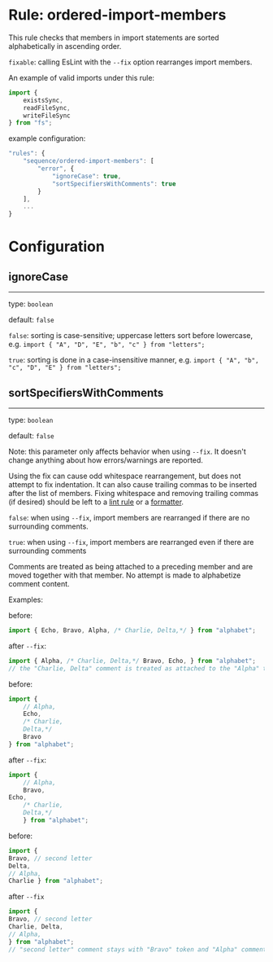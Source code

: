 # Rule: ordered-import-members

This rule checks that members in import statements are sorted alphabetically in ascending order.

`fixable`: calling EsLint with the `--fix` option rearranges import members.

An example of valid imports under this rule:

```javascript
import {
    existsSync,
    readFileSync,
    writeFileSync
} from "fs";
```

example configuration:
```javascript
"rules": {
    "sequence/ordered-import-members": [
        "error", {
            "ignoreCase": true,
            "sortSpecifiersWithComments": true
        }
    ],
    ...
}
```

# Configuration

## ignoreCase
-------------

type: `boolean`

default: `false`

`false`: sorting is case-sensitive; uppercase letters sort before lowercase, e.g. `import { "A", "D", "E", "b", "c" } from "letters";`

`true`: sorting is done in a case-insensitive manner, e.g. `import { "A", "b", "c", "D", "E" } from "letters";`

## sortSpecifiersWithComments
-----------------------------

type: `boolean`

default: `false`

Note: this parameter only affects behavior when using `--fix`. It doesn't change anything about how errors/warnings are reported.

Using the fix can cause odd whitespace rearrangement, but does not attempt to fix indentation. It can also cause trailing commas to be inserted after the list of members. Fixing whitespace and removing trailing commas (if desired) should be left to a [lint rule](https://eslint.style/rules/default/comma-dangle) or a [formatter](https://github.com/prettier/prettier).

`false`: when using `--fix`, import members are rearranged if there are no surrounding comments.

`true`: when using `--fix`, import members are rearranged even if there are surrounding comments

Comments are treated as being attached to a preceding member and are moved together with that member. No attempt is made to alphabetize comment content.

Examples:

before:
```javascript
import { Echo, Bravo, Alpha, /* Charlie, Delta,*/ } from "alphabet";
```

after `--fix`:
```javascript
import { Alpha, /* Charlie, Delta,*/ Bravo, Echo, } from "alphabet";
// the "Charlie, Delta" comment is treated as attached to the "Alpha" token and moved with it
```

before:
```javascript
import {
    // Alpha,
    Echo,
    /* Charlie,
    Delta,*/
    Bravo
} from "alphabet";
```

after `--fix`:
```javascript
import {
    // Alpha,
    Bravo,
Echo,
    /* Charlie,
    Delta,*/
    } from "alphabet";
```

before:
```javascript
import {
Bravo, // second letter
Delta,
// Alpha,
Charlie } from "alphabet";
```

after `--fix`
```javascript
import {
Bravo, // second letter
Charlie, Delta,
// Alpha,
} from "alphabet";
// "second letter" comment stays with "Bravo" token and "Alpha" comment stays with "Delta" token
```
